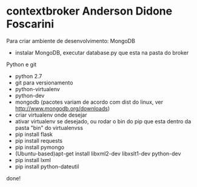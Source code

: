 contextbroker
Anderson Didone Foscarini
=============

Para criar ambiente de desenvolvimento:
MongoDB
- instalar MongoDB, executar database.py que esta na pasta do broker

Python e git
- python 2.7
- git para versionamento
- python-virtualenv
- python-dev
- mongodb (pacotes variam de acordo com dist do linux, ver http://www.mongodb.org/downloads)
- criar virtualenv onde desejar
- ativar virtualenv se desejado, ou rodar o bin do pip que esta dentro da pasta "bin" do virtualenvss
- pip install flask
- pip install requests
- pip install pymongo
- (Ubuntu-based)apt-get install libxml2-dev libxslt1-dev python-dev
- pip install lxml
- pip install python-dateutil

done!
